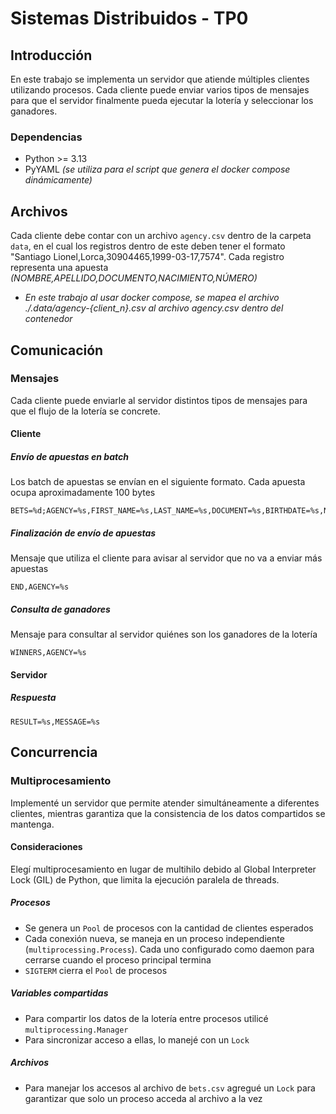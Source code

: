 # Sistemas Distribuidos - TP0

## Introducción

En este trabajo se implementa un servidor que atiende múltiples clientes utilizando procesos. Cada cliente puede enviar varios tipos de mensajes para que el servidor finalmente pueda ejecutar la lotería y seleccionar los ganadores.

### Dependencias

- Python >= 3.13
- PyYAML _(se utiliza para el script que genera el docker compose dinámicamente)_

## Archivos

Cada cliente debe contar con un archivo `agency.csv` dentro de la carpeta `data`, en el cual los registros dentro de este deben tener el formato "Santiago Lionel,Lorca,30904465,1999-03-17,7574". Cada registro representa una apuesta _(NOMBRE,APELLIDO,DOCUMENTO,NACIMIENTO,NÚMERO)_

- _En este trabajo al usar docker compose, se mapea el archivo ./.data/agency-{client_n}.csv al archivo agency.csv dentro del contenedor_

## Comunicación

### Mensajes

Cada cliente puede enviarle al servidor distintos tipos de mensajes para que el flujo de la lotería se concrete.

#### Cliente

##### Envío de apuestas en batch

Los batch de apuestas se envían en el siguiente formato. Cada apuesta ocupa aproximadamente 100 bytes

```
BETS=%d;AGENCY=%s,FIRST_NAME=%s,LAST_NAME=%s,DOCUMENT=%s,BIRTHDATE=%s,NUMBER=%s;...
```

##### Finalización de envío de apuestas

Mensaje que utiliza el cliente para avisar al servidor que no va a enviar más apuestas

```
END,AGENCY=%s
```

##### Consulta de ganadores

Mensaje para consultar al servidor quiénes son los ganadores de la lotería

```
WINNERS,AGENCY=%s
```

#### Servidor

##### Respuesta

```
RESULT=%s,MESSAGE=%s
```

## Concurrencia

### Multiprocesamiento

Implementé un servidor que permite atender simultáneamente a diferentes clientes, mientras garantiza que la consistencia de los datos compartidos se mantenga.

#### Consideraciones

Elegí multiprocesamiento en lugar de multihilo debido al Global Interpreter Lock (GIL) de Python, que limita la ejecución paralela de threads.

##### Procesos

- Se genera un `Pool` de procesos con la cantidad de clientes esperados
- Cada conexión nueva, se maneja en un proceso independiente (`multiprocessing.Process`). Cada uno configurado como daemon para cerrarse cuando el proceso principal termina
- `SIGTERM` cierra el `Pool` de procesos

##### Variables compartidas

- Para compartir los datos de la lotería entre procesos utilicé `multiprocessing.Manager`
- Para sincronizar acceso a ellas, lo manejé con un `Lock`

##### Archivos

- Para manejar los accesos al archivo de `bets.csv` agregué un `Lock` para garantizar que solo un proceso acceda al archivo a la vez
